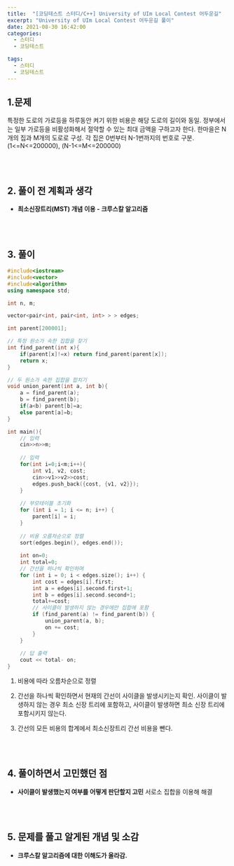 ```yaml
---
title:  "[코딩테스트 스터디/C++] University of UIm Local Contest 어두운길"
excerpt: "University of UIm Local Contest 어두운길 풀이"
date: 2021-08-30 16:42:00
categories:
  - 스터디
  - 코딩테스트

tags:
  - 스터디
  - 코딩테스트
---
```


## 1.문제 

특정한 도로의 가로등을 하루동안 켜기 위한 비용은 해당 도로의 길이와 동일. 정부에서는 일부 가로등을 비활성화해서 절약할 수 있는 최대 금액을 구하고자 한다.
한마을은 N개의 집과 M개의 도로로 구성. 각 집은 0번부터 N-1번까지의 번호로 구분.
(1<=N<=200000), (N-1<=M<=200000)

<br>
<br>

## 2. 풀이 전 계획과 생각

- **최소신장트리(MST) 개념 이용 - 크루스칼 알고리즘**


<br>
<br>

## 3. 풀이

```cpp
#include<iostream>
#include<vector>
#include<algorithm>
using namespace std;

int n, m;

vector<pair<int, pair<int, int> > > edges;

int parent[200001];

// 특정 원소가 속한 집합을 찾기  
int find_parent(int x){
	if(parent[x]!=x) return find_parent(parent[x]);
	return x;
}

// 두 원소가 속한 집합을 합치기  
void union_parent(int a, int b){
	a = find_parent(a);
	b = find_parent(b);
	if(a<b) parent[b]=a;
	else parent[a]=b;
}

int main(){
	// 입력  
	cin>>n>>m;
	
	// 입력  
	for(int i=0;i<m;i++){
		int v1, v2, cost;
		cin>>v1>>v2>>cost;
		edges.push_back({cost, {v1, v2}});
	}	
	
	// 부모테이블 초기화  
	for (int i = 1; i <= n; i++) {
        parent[i] = i;
    }
    
    // 비용 오름차순으로 정렬  
    sort(edges.begin(), edges.end());
	
	int on=0;
	int total=0; 
    // 간선을 하나씩 확인하며
    for (int i = 0; i < edges.size(); i++) {
        int cost = edges[i].first;
        int a = edges[i].second.first+1;
        int b = edges[i].second.second+1;
        total+=cost;
        // 사이클이 발생하지 않는 경우에만 집합에 포함
        if (find_parent(a) != find_parent(b)) {
            union_parent(a, b);
            on += cost;
        }
    }
	
	// 답 출력  
    cout << total- on;
}
```

1. 비용에 따라 오름차순으로 정렬

2. 간선을 하나씩 확인하면서 현재의 간선이 사이클을 발생시키는지 확인.
사이클이 발생하지 않는 경우 최소 신장 트리에 포함하고, 사이클이 발생하면 최소 신장 트리에 포함시키지 않는다.

3. 간선의 모든 비용의 합계에서 최소신장트리 간선 비용을 뺀다.

<br>
<br>

## 4. 풀이하면서 고민했던 점

- **사이클이 발생했는지 여부를 어떻게 판단할지 고민**
서로소 집합을 이용해 해결


<br>
<br>

## 5. 문제를 풀고 알게된 개념 및 소감

- **크루스칼 알고리즘에 대한 이해도가 올라감.**
